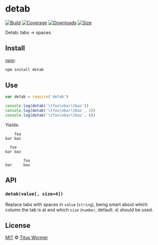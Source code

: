 # detab

[![Build][build-badge]][build]
[![Coverage][coverage-badge]][coverage]
[![Downloads][downloads-badge]][downloads]
[![Size][size-badge]][size]

Detab: tabs → spaces.

## Install

[npm][]:

```sh
npm install detab
```

## Use

```js
var detab = require('detab')

console.log(detab('\tfoo\nbar\tbaz'))
console.log(detab('\tfoo\nbar\tbaz', 2))
console.log(detab('\tfoo\nbar\tbaz', 8))
```

Yields:

```text
    foo
bar baz
```

```text
  foo
bar baz
```

```text
        foo
bar     baz
```

## API

### `detab(value[, size=4])`

Replace tabs with spaces in `value` (`string`), being smart about which column
the tab is at and which `size` (`number`, default: `4`) should be used.

## License

[MIT][license] © [Titus Wormer][author]

<!-- Definitions -->

[build-badge]: https://img.shields.io/travis/wooorm/detab.svg

[build]: https://travis-ci.org/wooorm/detab

[coverage-badge]: https://img.shields.io/codecov/c/github/wooorm/detab.svg

[coverage]: https://codecov.io/github/wooorm/detab

[downloads-badge]: https://img.shields.io/npm/dm/detab.svg

[downloads]: https://www.npmjs.com/package/detab

[size-badge]: https://img.shields.io/bundlephobia/minzip/detab.svg

[size]: https://bundlephobia.com/result?p=detab

[npm]: https://docs.npmjs.com/cli/install

[license]: license

[author]: https://wooorm.com

